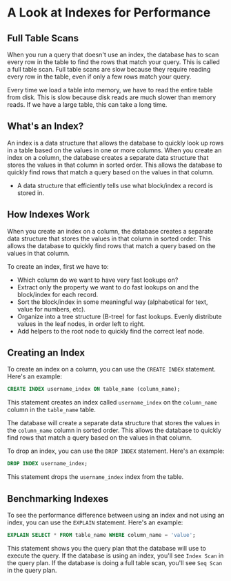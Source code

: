 # A Look at Indexes for Performance

## Full Table Scans

When you run a query that doesn't use an index, the database has to scan every row in the table to find the rows that match your query. This is called a full table scan. Full table scans are slow because they require reading every row in the table, even if only a few rows match your query.

Every time we load a table into memory, we have to read the entire table from disk. This is slow because disk reads are much slower than memory reads. If we have a large table, this can take a long time.

## What's an Index?

An index is a data structure that allows the database to quickly look up rows in a table based on the values in one or more columns. When you create an index on a column, the database creates a separate data structure that stores the values in that column in sorted order. This allows the database to quickly find rows that match a query based on the values in that column.

- A data structure that efficiently tells use what block/index a record is stored in.

## How Indexes Work

When you create an index on a column, the database creates a separate data structure that stores the values in that column in sorted order. This allows the database to quickly find rows that match a query based on the values in that column.

To create an index, first we have to:

- Which column do we want to have very fast lookups on?
- Extract only the property we want to do fast lookups on and the block/index for each record.
- Sort the block/index in some meaningful way (alphabetical for text, value for numbers, etc).
- Organize into a tree structure (B-tree) for fast lookups. Evenly distribute values in the leaf nodes, in order left to right.
- Add helpers to the root node to quickly find the correct leaf node.

## Creating an Index

To create an index on a column, you can use the `CREATE INDEX` statement. Here's an example:

```sql
CREATE INDEX username_index ON table_name (column_name);
```

This statement creates an index called `username_index` on the `column_name` column in the `table_name` table.

The database will create a separate data structure that stores the values in the `column_name` column in sorted order. This allows the database to quickly find rows that match a query based on the values in that column.

To drop an index, you can use the `DROP INDEX` statement. Here's an example:

```sql
DROP INDEX username_index;
```

This statement drops the `username_index` index from the table.

## Benchmarking Indexes

To see the performance difference between using an index and not using an index, you can use the `EXPLAIN` statement. Here's an example:

```sql
EXPLAIN SELECT * FROM table_name WHERE column_name = 'value';
```

This statement shows you the query plan that the database will use to execute the query. If the database is using an index, you'll see `Index Scan` in the query plan. If the database is doing a full table scan, you'll see `Seq Scan` in the query plan.
